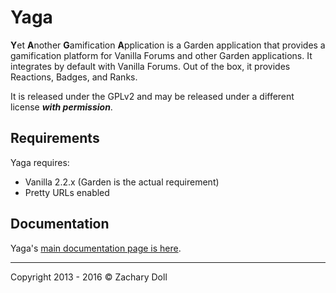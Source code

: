 # Yaga

**Y**&#8203;et **A**&#8203;nother **G**&#8203;amification **A**&#8203;pplication is a Garden application that provides a gamification platform for Vanilla Forums and other Garden applications. It integrates by default with Vanilla Forums. Out of the box, it provides Reactions, Badges, and Ranks.

It is released under the GPLv2 and may be released under a different license _**with permission**_.

## Requirements

Yaga requires:

* Vanilla 2.2.x (Garden is the actual requirement)
* Pretty URLs enabled

## Documentation

Yaga's [main documentation page is here](http://hgtonight.github.io/Application-Yaga/).

---
Copyright 2013 - 2016 © Zachary Doll
